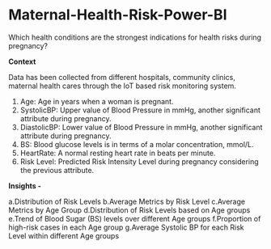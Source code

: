 # Maternal-Health-Risk-Power-BI
Which health conditions are the strongest indications for health risks during pregnancy?


**Context**

Data has been collected from different hospitals, community clinics, maternal health cares through the IoT based risk monitoring system.

   1. Age: Age in years when a woman is pregnant.
   2. SystolicBP: Upper value of Blood Pressure in mmHg, another significant attribute during pregnancy.
   3. DiastolicBP: Lower value of Blood Pressure in mmHg, another significant attribute during pregnancy.
   4. BS: Blood glucose levels is in terms of a molar concentration, mmol/L.
   5. HeartRate: A normal resting heart rate in beats per minute.
   6. Risk Level: Predicted Risk Intensity Level during pregnancy considering the previous attribute.


 **Insights -** 

a.Distribution of Risk Levels
b.Average Metrics by Risk Level
c.Average Metrics by Age Group
d.Distribution of Risk Levels based on Age groups
e.Trend of Blood Sugar (BS) levels over different Age groups
f.Proportion of high-risk cases in each Age group
g.Average Systolic BP for each Risk Level within different Age groups
